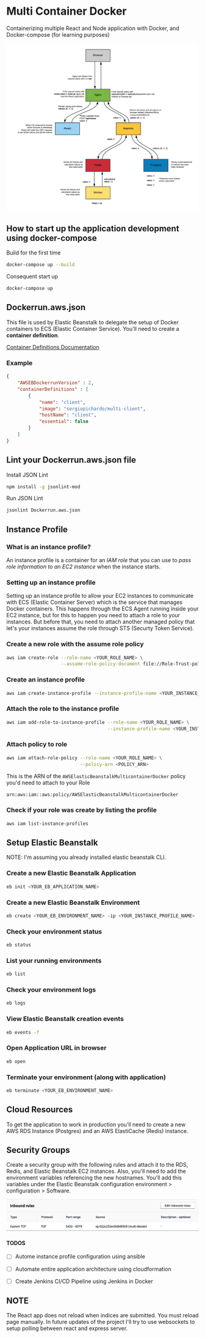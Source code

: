 # Multi Container Docker 
Containerizing multiple React and Node application with Docker, and Docker-compose (for learning purposes)

![alt Project Architecture](https://github.com/sergiopichardo/multi-container-docker/blob/master/diagrams/app-architecture.png)



## How to start up the application development using docker-compose

Build for the first time
```sh
docker-compose up --build
```

Consequent start up
```sh
docker-compose up
```

## Dockerrun.aws.json
This file is used by Elastic Beanstalk to delegate the setup of Docker containers to 
ECS (Elastic Container Service). You'll need to create a **container definition**. 

[Container Definitions Documentation](https://docs.aws.amazon.com/AmazonECS/latest/developerguide/task_definition_parameters.html)


### Example
```json
{
    "AWSEBDockerrunVersion" : 2, 
    "containerDefinitions" : [
        {
            "name": "client", 
            "image": "sergiopichardo/multi-client",
            "hostName": "client",
            "essential": false
        }
    ]  
}
```

## Lint your Dockerrun.aws.json file 
Install JSON Lint
```sh
npm install -g jsonlint-mod 
```

Run JSON Lint
```sh
jsonlint Dockerrun.aws.json
```

## Instance Profile

### What is an instance profile? 
An instance profile is a container for an *IAM role* that you can use to *pass role information to an EC2 instance* when the instance starts.

### Setting up an instance profile 
Setting up an instance profile to allow your EC2 instances to communicate 
with ECS (Elastic Container Server) which is the service that manages Docker containers.
This happens through the ECS Agent running inside your EC2 instance, but for this to 
happen you need to attach a role to your instances. But before that, you need to attach
another managed policy that let's your instances assume the role through STS (Securty Token Service). 

### Create a new role with the assume role policy
```sh
aws iam create-role --role-name <YOUR_ROLE_NAME> \
                    --assume-role-policy-document file://Role-Trust-policy.json
```

### Create an instance profile
```sh
aws iam create-instance-profile --instance-profile-name <YOUR_INSTANCE_PROFILE_NAME>
```

### Attach the role to the instance profile
```sh
aws iam add-role-to-instance-profile --role-name <YOUR_ROLE_NAME> \
                                     --instance-profile-name <YOUR_INSTANCE_PROFILE_NAME>
```

### Attach policy to role 
```sh
aws iam attach-role-policy --role-name <YOUR_ROLE_NAME> \
                           --policy-arn <POLICY_ARN>
```

This is the ARN of the `AWSElasticBeanstalkMulticontainerDocker` policy you'd need to attach to your Role 
```sh
arn:aws:iam::aws:policy/AWSElasticBeanstalkMulticontainerDocker
```


### Check if your role was create by listing the profile
```sh
aws iam list-instance-profiles 
```

## Setup Elastic Beanstalk 
NOTE: I'm assuming you already installed elastic beanstalk CLI. 

### Create a new Elastic Beanstalk Application 
```sh 
eb init <YOUR_EB_APPLICATION_NAME>
```

### Create a new Elastic Beanstalk Environment 
```sh 
eb create <YOUR_EB_ENVIRONMENT_NAME> -ip <YOUR_INSTANCE_PROFILE_NAME> 
```

### Check your environment status
```sh 
eb status
```

### List your running environments
```sh 
eb list
```

### Check your environment logs
```sh 
eb logs
```

### View Elastic Beanstalk creation events
```sh 
eb events -f 
```

### Open Application URL in browser
```sh 
eb open
```

### Terminate your environment (along with application)
```sh 
eb terminate <YOUR_EB_ENVIRONMENT_NAME>
```

## Cloud Resources 
To get the application to work in production you'll need to create 
a new AWS RDS Instance (Postgres) and an AWS ElastiCache (Redis) instance.


## Security Groups 
Create a security group with the following rules and attach it to the RDS, Redis, and Elastic Beanstalk EC2 instances. Also, you'll need to add the environment variables referencing the new hostnames. You'll add this variables under the Elastic Beanstalk configuration environment > configuration > Software.

![alt Project Architecture](https://github.com/sergiopichardo/multi-container-docker/blob/master/diagrams/security-groups.png)


#### TODOS 
- [ ] Autome instance profile configuration using ansible
- [ ] Automate entire application architecture using cloudformation
- [ ] Create Jenkins CI/CD Pipeline using Jenkins in Docker 



## NOTE
The React app does not reload when indices are submitted. You must reload page manually. 
In future updates of the project I'll try to use websockets to setup polling between react and express server.  



